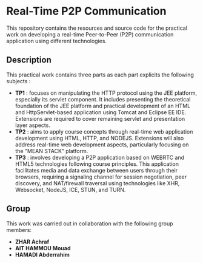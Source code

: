 # Real-Time P2P Communication

This repository contains the resources and source code for the practical work on developing a real-time Peer-to-Peer (P2P) communication application using different technologies.

## Description

This practical work contains three parts as each part explicits the following subjects :

- **TP1** : focuses on manipulating the HTTP protocol using the JEE platform, especially its servlet component. It includes presenting the theoretical foundation of the JEE platform and practical development of an HTML and HttpServlet-based application using Tomcat and Eclipse EE IDE. Extensions are required to cover remaining servlet and presentation layer aspects.
- **TP2** : aims to apply course concepts through real-time web application development using HTML, HTTP, and NODEJS. Extensions will also address real-time web development aspects, particularly focusing on the "MEAN STACK" platform.
- **TP3** : involves developing a P2P application based on WEBRTC and HTML5 technologies following course principles. This application facilitates media and data exchange between users through their browsers, requiring a signaling channel for session negotiation, peer discovery, and NAT/firewall traversal using technologies like XHR, Websocket, NodeJS, ICE, STUN, and TURN.

## Group

This work was carried out in collaboration with the following group members:

- **ZHAR Achraf**
- **AIT HAMMOU Mouad**
- **HAMADI Abderrahim**
